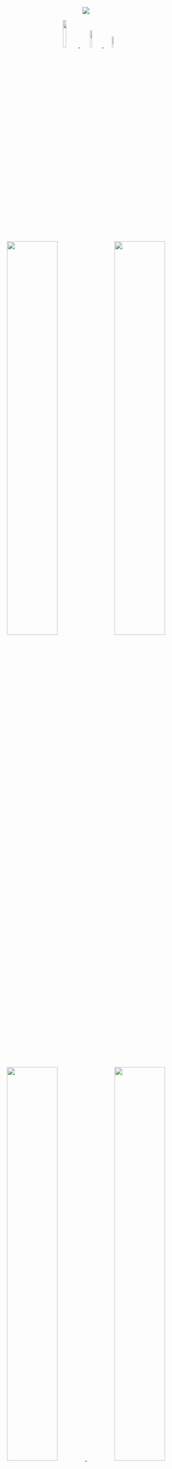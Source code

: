 
<p align="center">
  <img src="https://raw.githubusercontent.com/vandalsoul/vandalsoul/main/media/mee.gif" />
</p>


<p align="center">
  <a href="mailto:vandalsoul.github@protonmail.com">
    <img width="12.6%" src="https://img.shields.io/badge/protonmail-5956ba?style=for-the-badge&logo=protonmail&logoColor=b3b1f2" />
  </a>
  <a href="https://twitter.com/vandal_soul">
    <img width="10%" src="https://img.shields.io/badge/-twitter-1DA1F2?style=for-the-badge&logo=twitter&logoColor=ffffff" />
  </a>
  <a href="https://ko-fi.com/vandalsoul">
    <img width="8%" src='https://img.shields.io/badge/ko--fi-FF5E5B?style=for-the-badge&logo=ko-fi&logoColor=000000' />
  </a>
</p>

<p align="center">
  <img width="48%" src="https://github-readme-stats.vercel.app/api?username=vandalsoul&show_icons=true&theme=chartreuse-dark&hide_border=true" />
  <img width="48%" src="https://github-readme-streak-stats.herokuapp.com/?user=vandalsoul&theme=chartreuse-dark&hide_border=true" />
</p>

<p align="center">
  <a href="https://github.com/vandalsoul/dedsec-grub2-theme">
    <img width="48%" src="https://github-readme-stats.vercel.app/api/pin/?username=vandalsoul&repo=dedsec-grub2-theme&show_icons=true&theme=chartreuse-dark&hide_border=true" />
  </a>
  <a href="https://github.com/vandalsoul/darkmatter-grub2-theme">
    <img width="48%" src="https://github-readme-stats.vercel.app/api/pin/?username=vandalsoul&repo=darkmatter-grub2-theme&show_icons=true&theme=chartreuse-dark&hide_border=true" />
  </a>
  <a href="https://github.com/vandalsoul/grub-tweaks">
    <img width="48%" src="https://github-readme-stats.vercel.app/api/pin/?username=vandalsoul&repo=grub-tweaks&show_icons=true&theme=chartreuse-dark&hide_border=true" />
  </a>
</p>

<p align="center">
  <img width="30%" src="http://raw.githubusercontent.com/vandalsoul/vandalsoul/main/media/twitter.png" />
  <a href="https://twitter.com/vandal_soul">
    <img width="43%" src="https://github-readme-twitter-gazf.vercel.app/api?id=vandal_soul&layout=wide&show_border=on&show_retweet=off&show_reply=on" />
  </a>
</p>
